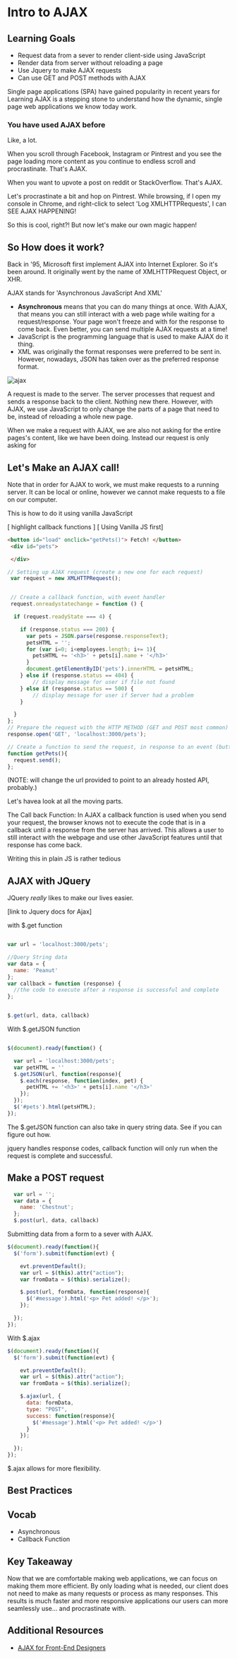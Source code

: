 # Intro to AJAX

## Learning Goals
- Request data from a sever to render client-side using JavaScript
- Render data from server without reloading a page
- Use Jquery to make AJAX requests
- Can use GET and POST methods with AJAX


Single page applications (SPA) have gained popularity in recent years for
Learning AJAX is a stepping stone to understand how the dynamic, single page web applications we know today work.

### You have used AJAX before
Like, a lot.  

When you scroll through Facebook, Instagram or Pintrest and you see the page loading more content as you continue to endless scroll and procrastinate. That's AJAX.

When you want to upvote a post on reddit or StackOverflow. That's AJAX.

Let's procrastinate a bit and hop on Pintrest. While browsing, if I open my console in Chrome, and right-click to select 'Log XMLHTTPRequests', I can SEE AJAX HAPPENING!


So this is cool, right?! But now let's make our own magic happen!

## So How does it work?

Back in '95, Microsoft first implement AJAX into Internet Explorer. So it's been around. It originally went by the name of XMLHTTPRequest Object, or XHR.  

AJAX stands for 'Asynchronous JavaScript And XML'
  - **Asynchronous** means that you can do many things at once. With AJAX, that means you can still interact with a web page while waiting for a request/response. Your page won't freeze and with for the response to come back. Even better, you can send multiple AJAX requests at a time!
  - JavaScript is the programming language that is used to make AJAX do it thing.
  - XML was originally the format responses were preferred to be sent in. However, nowadays, JSON has taken over as the preferred response format.

![ajax](images/ajax.png)

A request is made to the server. The server processes that request and sends a response back to the client. Nothing new there. However, with AJAX, we use JavaScript to only change the parts of a page that need to be, instead of reloading a whole new page.

When we make a request with AJAX, we are also not asking for the entire pages's content, like we have been doing. Instead our request is only asking for


## Let's Make an AJAX call!


Note that in order for AJAX to work, we must make requests to a running server. It can be local or online, however we cannot make requests to a file on our computer.


This is how to do it using vanilla JavaScript

[ highlight callback functions ]
[ Using Vanilla JS first]

```html
<button id="load" onclick="getPets()"> Fetch! </button>
 <div id="pets">

 </div>
```



```javascript
// Setting up AJAX request (create a new one for each request)
 var request = new XMLHTTPRequest();


 // Create a callback function, with event handler
 request.onreadystatechange = function () {

  if (request.readyState === 4) {

    if (response.status === 200) {
      var pets = JSON.parse(response.responseText);
      petsHTML = '';
      for (var i=0; i<employees.length; i+= 1){
        petsHTML += '<h3>' + pets[i].name + '</h3>'
      }
      document.getElementByID('pets').innerHTML = petsHTML;
    } else if (response.status == 404) {
        // display message for user if file not found
    } else if (response.status == 500) {
        // display message for user if Server had a problem
    }

  }
};
// Prepare the request with the HTTP METHOD (GET and POST most common) and
response.open('GET', 'localhost:3000/pets');

// Create a function to send the request, in response to an event (button onClick)
function getPets(){
  request.send();
};

```
(NOTE: will change the url provided to point to an already hosted API, probably.)

Let's havea  look at all the moving parts.


The Call back Function:
In AJAX a callback function is used when you send your request, the browser knows not to execute the code that is in a callback until a response from the server has arrived. This allows a user to still interact with the webpage and use other JavaScript features until that response has come back.

Writing this in plain JS is rather tedious

## AJAX with JQuery

JQuery _really_ likes to make our lives easier.

[link to Jquery docs for Ajax]


with $.get function
```javascript

var url = 'localhost:3000/pets';

//Query String data
var data = {
  name: 'Peanut'
};
var callback = function (response) {
  //the code to execute after a response is successful and complete
};


$.get(url, data, callback)
```


With $.getJSON function
```javascript

$(document).ready(function() {

  var url = 'localhost:3000/pets';
  var petHTML = ''
  $.getJSON(url, function(response){
    $.each(response, function(index, pet) {
      petHTML += '<h3>' + pets[i].name '</h3>'
    });
  });
  $('#pets').html(petsHTML);
});


```
The $.getJSON function can also take in query string data. See if you can figure out how.

jquery handles response codes, callback function will only run when the request is complete and successful.


## Make a POST request
```javascript
  var url = '';
  var data = {
    name: 'Chestnut';
  };
  $.post(url, data, callback)
```

Submitting data from a form to a sever with AJAX.

```javascript
$(document).ready(function(){
  $('form').submit(function(evt) {

    evt.preventDefault();
    var url = $(this).attr("action");
    var fromData = $(this).serialize();

    $.post(url, formData, function(response){
      $('#message').html('<p> Pet added! </p>');
    });

  });
});
```

With $.ajax
```javascript
$(document).ready(function(){
  $('form').submit(function(evt) {

    evt.preventDefault();
    var url = $(this).attr("action");
    var fromData = $(this).serialize();

    $.ajax(url, {
      data: formData,
      type: "POST",
      success: function(response){
        $('#message').html('<p> Pet added! </p>')
      }
    });

  });
});
```
$.ajax allows for more flexibility.



## Best Practices



## Vocab
- Asynchronous
- Callback Function


## Key Takeaway
Now that we are comfortable making web applications, we can focus on making them more efficient. By only loading what is needed, our client does not need to make as many requests or process as many responses. This results is much faster and more responsive applications our users can more seamlessly use... and procrastinate with.


## Additional Resources
- [AJAX for Front-End Designers](https://webdesign.tutsplus.com/series/ajax-for-front-end-designers--cms-967)
